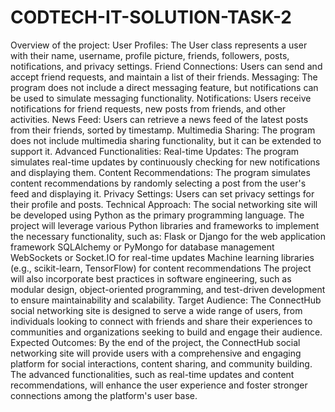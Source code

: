 # CODTECH-IT-SOLUTION-TASK-2

Overview of the project: User Profiles: The User class represents a user with their name, username, profile picture, friends, followers, posts, notifications, and privacy settings. Friend Connections: Users can send and accept friend requests, and maintain a list of their friends. Messaging: The program does not include a direct messaging feature, but notifications can be used to simulate messaging functionality. Notifications: Users receive notifications for friend requests, new posts from friends, and other activities. News Feed: Users can retrieve a news feed of the latest posts from their friends, sorted by timestamp. Multimedia Sharing: The program does not include multimedia sharing functionality, but it can be extended to support it. Advanced Functionalities: Real-time Updates: The program simulates real-time updates by continuously checking for new notifications and displaying them. Content Recommendations: The program simulates content recommendations by randomly selecting a post from the user's feed and displaying it. Privacy Settings: Users can set privacy settings for their profile and posts. Technical Approach: The social networking site will be developed using Python as the primary programming language. The project will leverage various Python libraries and frameworks to implement the necessary functionality, such as: Flask or Django for the web application framework SQLAlchemy or PyMongo for database management WebSockets or Socket.IO for real-time updates Machine learning libraries (e.g., scikit-learn, TensorFlow) for content recommendations The project will also incorporate best practices in software engineering, such as modular design, object-oriented programming, and test-driven development to ensure maintainability and scalability. Target Audience: The ConnectHub social networking site is designed to serve a wide range of users, from individuals looking to connect with friends and share their experiences to communities and organizations seeking to build and engage their audience. Expected Outcomes: By the end of the project, the ConnectHub social networking site will provide users with a comprehensive and engaging platform for social interactions, content sharing, and community building. The advanced functionalities, such as real-time updates and content recommendations, will enhance the user experience and foster stronger connections among the platform's user base.
